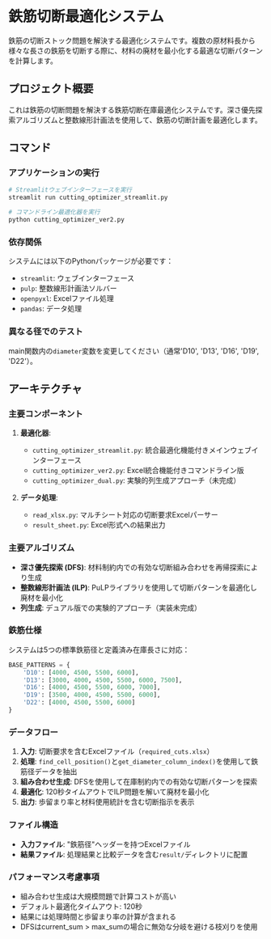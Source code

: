 # 鉄筋切断最適化システム

鉄筋の切断ストック問題を解決する最適化システムです。複数の原材料長から様々な長さの鉄筋を切断する際に、材料の廃材を最小化する最適な切断パターンを計算します。

## プロジェクト概要

これは鉄筋の切断問題を解決する鉄筋切断在庫最適化システムです。深さ優先探索アルゴリズムと整数線形計画法を使用して、鉄筋の切断計画を最適化します。

## コマンド

### アプリケーションの実行
```bash
# Streamlitウェブインターフェースを実行
streamlit run cutting_optimizer_streamlit.py

# コマンドライン最適化器を実行
python cutting_optimizer_ver2.py
```

### 依存関係
システムには以下のPythonパッケージが必要です：
- `streamlit`: ウェブインターフェース
- `pulp`: 整数線形計画法ソルバー
- `openpyxl`: Excelファイル処理
- `pandas`: データ処理

### 異なる径でのテスト
main関数内の`diameter`変数を変更してください（通常'D10', 'D13', 'D16', 'D19', 'D22'）。

## アーキテクチャ

### 主要コンポーネント

1. **最適化器**:
   - `cutting_optimizer_streamlit.py`: 統合最適化機能付きメインウェブインターフェース
   - `cutting_optimizer_ver2.py`: Excel統合機能付きコマンドライン版
   - `cutting_optimizer_dual.py`: 実験的列生成アプローチ（未完成）

2. **データ処理**:
   - `read_xlsx.py`: マルチシート対応の切断要求Excelパーサー
   - `result_sheet.py`: Excel形式への結果出力

### 主要アルゴリズム

- **深さ優先探索 (DFS)**: 材料制約内での有効な切断組み合わせを再帰探索により生成
- **整数線形計画法 (ILP)**: PuLPライブラリを使用して切断パターンを最適化し廃材を最小化
- **列生成**: デュアル版での実験的アプローチ（実装未完成）

### 鉄筋仕様

システムは5つの標準鉄筋径と定義済み在庫長さに対応：

```python
BASE_PATTERNS = {
    'D10': [4000, 4500, 5500, 6000],
    'D13': [3000, 4000, 4500, 5500, 6000, 7500],
    'D16': [4000, 4500, 5500, 6000, 7000],
    'D19': [3500, 4000, 4500, 5500, 6000],
    'D22': [4000, 4500, 5500, 6000]
}
```

### データフロー

1. **入力**: 切断要求を含むExcelファイル（`required_cuts.xlsx`）
2. **処理**: `find_cell_position()`と`get_diameter_column_index()`を使用して鉄筋径データを抽出
3. **組み合わせ生成**: DFSを使用して在庫制約内での有効な切断パターンを探索
4. **最適化**: 120秒タイムアウトでILP問題を解いて廃材を最小化
5. **出力**: 歩留まり率と材料使用統計を含む切断指示を表示

### ファイル構造

- **入力ファイル**: "鉄筋径"ヘッダーを持つExcelファイル
- **結果ファイル**: 処理結果と比較データを含む`result/`ディレクトリに配置

### パフォーマンス考慮事項

- 組み合わせ生成は大規模問題で計算コストが高い
- デフォルト最適化タイムアウト: 120秒
- 結果には処理時間と歩留まり率の計算が含まれる
- DFSはcurrent_sum > max_sumの場合に無効な分岐を避ける枝刈りを使用